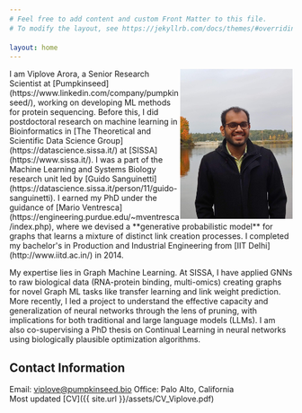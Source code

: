 ```yaml
---
# Feel free to add content and custom Front Matter to this file.
# To modify the layout, see https://jekyllrb.com/docs/themes/#overriding-theme-defaults

layout: home
---
```

<img style="float: right;" src="Viplove.jpg" width="200" /> 
I am Viplove Arora, a Senior Research Scientist at [Pumpkinseed](https://www.linkedin.com/company/pumpkinseed/), working on developing ML methods for protein sequencing. Before this, I did postdoctoral research on machine learning in Bioinformatics in [The Theoretical and Scientific Data Science Group](https://datascience.sissa.it/) at [SISSA](https://www.sissa.it/). I was a part of the Machine Learning and Systems Biology research unit led by [Guido Sanguinetti](https://datascience.sissa.it/person/11/guido-sanguinetti). I earned my PhD under the guidance of [Mario Ventresca](https://engineering.purdue.edu/~mventresca/index.php), where we devised a **generative probabilistic model** for graphs that learns a mixture of distinct link creation processes. I completed my bachelor's in Production and Industrial Engineering from [IIT Delhi](http://www.iitd.ac.in/) in 2014.  

My expertise lies in Graph Machine Learning. At SISSA, I have applied GNNs to raw biological data (RNA-protein binding, multi-omics) creating graphs for novel Graph ML tasks like transfer learning and link weight prediction. More recently, I led a project to understand the effective capacity and generalization of neural networks through the lens of pruning, with implications for both traditional and large language models (LLMs). I am also co-supervising a PhD thesis on Continual Learning in neural networks using biologically plausible optimization algorithms.

<!-- I am interested in developing conceptual, mathematical, and computational tools for modeling complex systems. My research interests include network science, machine learning, complex systems, algorithm design, simulation, multi-objective optimization, and mechanism design. -->

## Contact Information  
Email: viplove@pumpkinseed.bio
Office: Palo Alto, California  
Most updated [CV]({{ site.url }}/assets/CV_Viplove.pdf)
